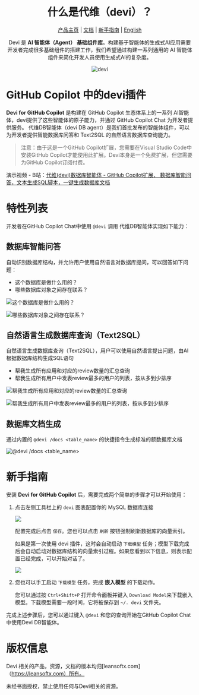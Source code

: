 <div align="center">

# 什么是代维（devi）？
[产品主页](https://github.com/devi-run/devi-github-copilot-extension) | [文档](./docs/content/zh/_index.md) | [新手指南](./docs/content/zh/copilot/_index.md) | [English](README.md)

Devi 是 **AI 智能体（Agent） 基础组件库**。构建基于智能体的生成式AI应用需要开发者完成很多基础组件的搭建工作，我们希望通过构建一系列通用的  AI 智能体 组件来简化开发人员使用生成式AI的复杂度。

![devi](https://aiseartifacts.blob.core.windows.net/devi/images/devi-title-logo.png)

</div>

# GitHub Copilot 中的devi插件

**Devi for GitHub Copilot** 是构建在 GitHub Copilot 生态体系上的一系列 AI智能体，devi提供了这些智能体的原子能力，并通过 GitHub Copilot Chat 为开发者提供服务。
代维DB智能体（devi DB agent）是我们首批发布的智能体组件，可以为开发者提供智能数据库问答和 Text2SQL 的自然语言数据库查询能力。

> 注意：由于这是一个GitHub Copilot扩展，您需要在Visual Studio Code中安装GitHub Copilot才能使用此扩展。Devi本身是一个免费扩展，但您需要为GitHub Copilot订阅付费。

演示视频 - B站：[代维(devi)数据库智能体 - GitHub Copilot扩展， 数据库智能问答，文本生成SQL脚本，一键生成数据库文档](https://www.bilibili.com/video/BV1XmsLepEdR/)

# 特性列表

开发者在GitHub Copilot Chat中使用 `@devi` 调用 代维DB智能体实现如下能力：

## 数据库智能问答
自动识别数据库结构，并允许用户使用自然语言对数据库提问，可以回答如下问题：
- 这个数据库是做什么用的？
- 哪些数据库对象之间存在联系？ 

 ![这个数据库是做什么用的？](https://aiseartifacts.blob.core.windows.net/devi/images/devi-zh-cn01.png)

 ![哪些数据库对象之间存在联系？](https://aiseartifacts.blob.core.windows.net/devi/images/devi-zh-cn02.png)

## 自然语言生成数据库查询（Text2SQL）
自然语言生成数据库查询（Text2SQL），用户可以使用自然语言提出问题，由AI根据数据库结构生成SQL语句
- 帮我生成所有应用和对应的review数量的汇总查询
- 帮我生成所有用户中发表review最多的用户的列表，按从多到少排序

![帮我生成所有应用和对应的review数量的汇总查询](https://aiseartifacts.blob.core.windows.net/devi/images/devi-zh-cn03.png)

![帮我生成所有用户中发表review最多的用户的列表，按从多到少排序](https://aiseartifacts.blob.core.windows.net/devi/images/devi-zh-cn04.png)

## 数据库文档生成
通过内置的 `@devi /docs <table_name>` 的快捷指令生成标准的额数据库文档

![@devi /docs <table_name>](https://aiseartifacts.blob.core.windows.net/devi/images/devi-zh-cn05.png)

# 新手指南

安装 **Devi for GitHub Copilot** 后，需要完成两个简单的步骤才可以开始使用：

1. 点击左侧工具栏上的 `devi` 图表配置你的 MySQL 数据库连接

    ![](https://aiseartifacts.blob.core.windows.net/devi/images/devi_config_cn.png)

    配置完成后点击 `保存`。您也可以点击 `刷新` 按钮强制刷新数据库的向量索引。
    
    如果是第一次使用 devi 插件，这时会自动启动 `下载模型` 任务；模型下载完成后会自动启动对数据库结构的向量索引过程。如果您看到以下信息，则表示配置已经完成，可以开始对话了。

    ![](https://aiseartifacts.blob.core.windows.net/devi/images/devi_config_cn_done.png)


2. 您也可以手工启动 `下载模型` 任务，完成 **嵌入模型** 的下载动作。

    您可以通过按 `Ctrl+Shift+P` 打开命令面板并键入 `Download Model`来下载嵌入模型。下载模型需要一段时间，它将被保存到 `~/. devi` 文件夹。

完成上述步骤后，您可以通过键入 `@devi` 和您的查询开始在GitHub Copilot Chat中使用Devi DB智能体。

# 版权信息

Devi 相关的产品，资源，文档的版本均归[leansoftx.com]（https://leansoftx.com）所有。

未经书面授权，禁止使用任何与Devi相关的资源。